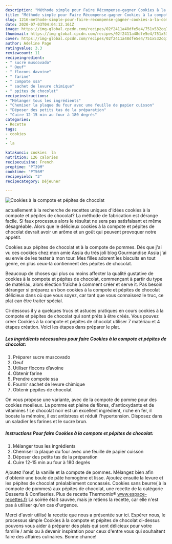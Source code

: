 ```yaml
---
description: "Méthode simple pour Faire Récompense-gagner Cookies à la compote et pépites de chocolat"
title: "Méthode simple pour Faire Récompense-gagner Cookies à la compote et pépites de chocolat"
slug: 1216-methode-simple-pour-faire-recompense-gagner-cookies-a-la-compote-et-pepites-de-chocolat
date: 2020-07-03T04:04:12.161Z
image: https://img-global.cpcdn.com/recipes/02f2411a48dfe5e4/751x532cq70/cookies-a-la-compote-et-pepites-de-chocolat-photo-principale-de-la-recette.jpg
thumbnail: https://img-global.cpcdn.com/recipes/02f2411a48dfe5e4/751x532cq70/cookies-a-la-compote-et-pepites-de-chocolat-photo-principale-de-la-recette.jpg
cover: https://img-global.cpcdn.com/recipes/02f2411a48dfe5e4/751x532cq70/cookies-a-la-compote-et-pepites-de-chocolat-photo-principale-de-la-recette.jpg
author: Adeline Page
ratingvalue: 3.3
reviewcount: 11
recipeingredient:
- " sucre muscovado"
- " Oeuf"
- " flocons davoine"
- " farine"
- " compote ssa"
- " sachet de levure chimique"
- " ppites de chocolat"
recipeinstructions:
- "Mélanger tous les ingrédients"
- "Chemiser la plaque du four avec une feuille de papier cuisson"
- "Déposer des petits tas de la préparation"
- "Cuire 12-15 min au four à 180 degrés"
categories:
- Recette
tags:
- cookies
- 
- la

katakunci: cookies  la 
nutrition: 126 calories
recipecuisine: French
preptime: "PT39M"
cooktime: "PT56M"
recipeyield: "2"
recipecategory: Déjeuner

---
```



![Cookies à la compote et pépites de chocolat](https://img-global.cpcdn.com/recipes/02f2411a48dfe5e4/751x532cq70/cookies-a-la-compote-et-pepites-de-chocolat-photo-principale-de-la-recette.jpg)

actuellement à la recherche de recettes uniques d'idées cookies à la compote et pépites de chocolat? La méthode de fabrication est dérange facile. Si faux processus alors le résultat ne sera pas satisfaisant et même désagréable. Alors que le délicieux cookies à la compote et pépites de chocolat devrait avoir un arôme et un goût qui peuvent provoquer notre appétit.

Cookies aux pépites de chocolat et à la compote de pommes. Dès que j&#39;ai vu ces cookies chez mon amie Assia du très joli blog Gourmandise Assia j&#39;ai eu envie de les tester à mon tour. Mes filles adorent les biscuits en tout genre, en plus ceux-là contiennent des pépites de chocolat.

Beaucoup de choses qui plus ou moins affecter la qualité gustative de cookies à la compote et pépites de chocolat, commençant à partir du type de matériau, alors élection fraîche à comment créer et serve it. Pas besoin déranger si préparez un bon cookies à la compote et pépites de chocolat délicieux dans où que vous soyez, car tant que vous connaissez le truc, ce plat can être traiter spécial.


Ci-dessous il y a quelques trucs et astuces pratiques en cours cookies à la compote et pépites de chocolat qui sont prêts à être créés. Vous pouvez créer Cookies à la compote et pépites de chocolat utiliser 7 matériau et 4 étapes création. Voici les étapes dans préparer le plat.

<!--inarticleads1-->

##### Les ingrédients nécessaires pour faire Cookies à la compote et pépites de chocolat:

1. Préparer  sucre muscovado
1.   Oeuf
1. Utiliser  flocons d’avoine
1. Obtenir  farine
1. Prendre  compote ssa
1. Fournir  sachet de levure chimique
1. Obtenir  pépites de chocolat


On vous propose une variante, avec de la compote de pomme pour des cookies moelleux. La pomme est pleine de fibres, d&#39;antioxydants et de vitamines ! Le chocolat noir est un excellent ingrédient, riche en fer, il booste la mémoire, il est antistress et réduit l&#39;hypertension. Disposez dans un saladier les farines et le sucre brun. 

<!--inarticleads2-->

##### Instructions Pour faire Cookies à la compote et pépites de chocolat:

1. Mélanger tous les ingrédients
1. Chemiser la plaque du four avec une feuille de papier cuisson
1. Déposer des petits tas de la préparation
1. Cuire 12-15 min au four à 180 degrés


Ajoutez l&#39;œuf, la vanille et la compote de pommes. Mélangez bien afin d&#39;obtenir une boule de pâte homogène et lisse. Ajoutez ensuite la levure et les pépites de chocolat préalablement concassés. Cookies sans beurre( à la compote de pommes) aux pépites de chocolat, une recette de la catégorie Desserts &amp; Confiseries. Plus de recette Thermomix® www.espace-recettes.fr La soirée était sauvée, mais je retiens la recette, car elle n&#39;est pas à utiliser qu&#39;en cas d&#39;urgence. 


Merci d'avoir utilisé la recette que nous a présentée sur ici. Espérer nous, le processus simple Cookies à la compote et pépites de chocolat ci-dessus pouvons vous aider à préparer des plats qui sont délicieux pour votre famille / amis ou à devenir inspiration pour ceux d'entre vous qui souhaitent faire des affaires culinaires. Bonne chance!
